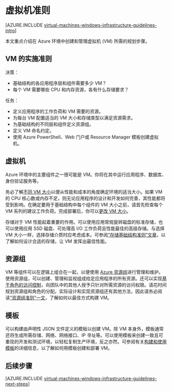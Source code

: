 <properties
	pageTitle="Windows 虚拟机准则 |Azure"
	description="了解将 Windows 虚拟机部署到 Azure 中的关键设计和实施准则"
	documentationCenter=""
	services="virtual-machines-windows"
	authors="iainfoulds"
	manager="timlt"
	editor=""
	tags="azure-resource-manager"/>

<tags
	ms.service="virtual-machines-windows"
	ms.workload="infrastructure-services"
	ms.tgt_pltfrm="vm-windows"
	ms.devlang="na"
	ms.topic="article"
	ms.date="03/17/2017"
	wacn.date="04/27/2017"
	ms.author="iainfou"/>

# 虚拟机准则

[AZURE.INCLUDE [virtual-machines-windows-infrastructure-guidelines-intro](../../includes/virtual-machines-windows-infrastructure-guidelines-intro.md)]

本文重点介绍在 Azure 环境中创建和管理虚拟机 (VM) 所需的规划步骤。

## VM 的实施准则
决策：

- 基础结构的各应用程序层和组件需要多少 VM？
- 每个 VM 需要哪些 CPU 和内存资源，各有什么存储要求？

任务：

- 定义应用程序的工作负荷和 VM 需要的资源。
- 为每台 VM 配置适当的 VM 大小和存储类型以满足资源需求。
- 为基础结构的不同层和组件定义资源组。
- 定义 VM 命名约定。
- 使用 Azure PowerShell、Web 门户或 Resource Manager 模板创建虚拟机。

## 虚拟机

Azure 环境中的主要组件之一很可能是 VM。你将在其中运行应用程序、数据库、身份验证服务等。

务必了解[不同 VM 大小](/documentation/articles/virtual-machines-windows-sizes/)以便从性能和成本的角度确定环境的适当大小。如果 VM 的 CPU 核心数或内存不足，则无论应用程序的设计和开发如何完善，其性能都将受到影响。在确定要用于基础结构中每个组件的 VM 大小之前，请首先检查每个 VM 系列的建议工作负荷。完成部署后，你可以[更改 VM 大小](https://azure.microsoft.com/blog/resize-virtual-machines/)。

存储对于 VM 性能起着重要的作用。可以使用应用常规旋转磁盘的标准存储，也可以使用应用 SSD 磁盘、可处理高 I/O 工作负荷且性能最佳的高级存储。与选择 VM 大小一样，选择存储介质时应考虑成本。可参阅[“存储基础结构准则”文章](/documentation/articles/virtual-machines-windows-infrastructure-storage-solutions-guidelines/)，以了解如何设计合适的存储，让 VM 发挥出最佳性能。


## 资源组
VM 等组件可以在逻辑上组合在一起，以便使用 [Azure 资源组](/documentation/articles/resource-group-overview/)进行管理和维护。使用资源组，可以创建、管理和监视组成给定应用程序的所有资源。还可以实现[基于角色的访问控制](/documentation/articles/role-based-access-control-what-is/)，向团队中的其他人授予只针对所需资源的访问权限。请花时间规划资源组和角色的分配。实际设计和实现资源组还有其他方法，因此请务必阅读[“资源组准则”一文](/documentation/articles/virtual-machines-windows-infrastructure-resource-groups-guidelines/)，了解如何以最佳方式构建 VM。


## 模板 
可以构建由声明性 JSON 文件定义的模板以创建 VM。除 VM 本身外，模板通常还将生成所需存储、网络、网络接口、IP 寻址等。可以使用模板来创建一致且可重现的开发和测试环境，以轻松复制生产环境，反之亦然。可参阅有关[构建和使用模板](/documentation/articles/resource-group-overview/#template-deployment)的详细信息，以了解如何用模板创建和部署 VM。


## <a name="next-steps"></a> 后续步骤
[AZURE.INCLUDE [virtual-machines-windows-infrastructure-guidelines-next-steps](../../includes/virtual-machines-windows-infrastructure-guidelines-next-steps.md)]

<!---HONumber=Mooncake_Quality_Review_1215_2016-->
